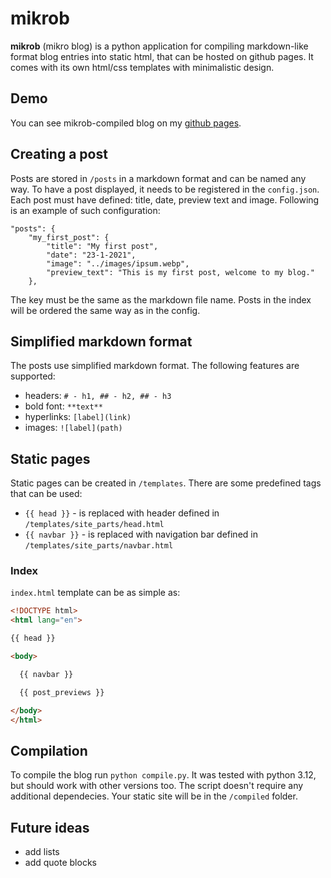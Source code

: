 # mikrob

**mikrob** (mikro blog) is a python application for compiling markdown-like format blog entries into static html, that can be hosted on github pages. It comes with its own html/css templates with minimalistic design.

## Demo
You can see mikrob-compiled blog on my [github pages](https://mrkramar.github.io/).

## Creating a post
Posts are stored in `/posts` in a markdown format and can be named any way. To have a post displayed, it needs to be
registered in the `config.json`. Each post must have defined: title, date, preview text and image. Following is an example of such configuration:

```
"posts": {
    "my_first_post": {
        "title": "My first post",
        "date": "23-1-2021",
        "image": "../images/ipsum.webp",
        "preview_text": "This is my first post, welcome to my blog."
    },
```

The key must be the same as the markdown file name. Posts in the index will be ordered the same way as in the config.

## Simplified markdown format

The posts use simplified markdown format. The following features are supported:
- headers: `# - h1, ## - h2, ## - h3`
- bold font: `**text**`
- hyperlinks: `[label](link)`
- images: `![label](path)`


## Static pages
Static pages can be created in `/templates`. There are some predefined tags that can be used:
 - `{{ head }}` - is replaced with header defined in `/templates/site_parts/head.html`
 - `{{ navbar }}` - is replaced with navigation bar defined in `/templates/site_parts/navbar.html`

### Index
`index.html` template can be as simple as:
```html
<!DOCTYPE html>
<html lang="en">

{{ head }}

<body>

  {{ navbar }}

  {{ post_previews }}

</body>
</html>
```

## Compilation
To compile the blog run `python compile.py`. It was tested with python 3.12, but should work with other versions too.
The script doesn't require any additional dependecies.
Your static site will be in the `/compiled` folder.

## Future ideas
- add lists
- add quote blocks
